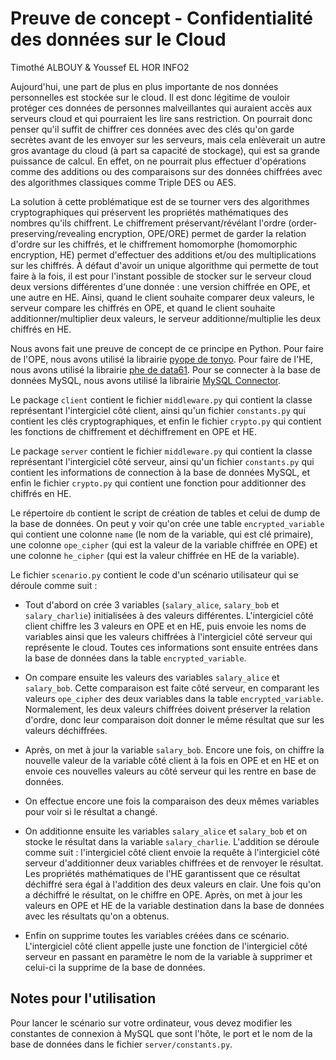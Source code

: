 # Preuve de concept - Confidentialité des données sur le Cloud

Timothé ALBOUY & Youssef EL HOR
INFO2

Aujourd'hui, une part de plus en plus importante de nos données personnelles est stockée sur le cloud. Il est donc légitime de vouloir protéger ces données de personnes malveillantes qui auraient accès aux serveurs cloud et qui pourraient les lire sans restriction. On pourrait donc penser qu'il suffit de chiffrer ces données avec des clés qu'on garde secrètes avant de les envoyer sur les serveurs, mais cela enlèverait un autre gros avantage du cloud (à part sa capacité de stockage), qui est sa grande puissance de calcul. En effet, on ne pourrait plus effectuer d'opérations comme des additions ou des comparaisons sur des données chiffrées avec des algorithmes classiques comme Triple DES ou AES.

La solution à cette problématique est de se tourner vers des algorithmes cryptographiques qui préservent les propriétés mathématiques des nombres qu'ils chiffrent. Le chiffrement préservant/révélant l'ordre (order-preserving/revealing encryption, OPE/ORE) permet de garder la relation d'ordre sur les chiffrés, et le chiffrement homomorphe (homomorphic encryption, HE) permet d'effectuer des additions et/ou des multiplications sur les chiffrés. À défaut d'avoir un unique algorithme qui permette de tout faire à la fois, il est pour l'instant possible de stocker sur le serveur cloud deux versions différentes d'une donnée : une version chiffrée en OPE, et une autre en HE. Ainsi, quand le client souhaite comparer deux valeurs, le serveur compare les chiffrés en OPE, et quand le client souhaite additionner/multiplier deux valeurs, le serveur additionne/multiplie les deux chiffrés en HE.

Nous avons fait une preuve de concept de ce principe en Python. Pour faire de l'OPE, nous avons utilisé la librairie [pyope de tonyo](https://github.com/tonyo/pyope). Pour faire de l'HE, nous avons utilisé la librairie [phe de data61](https://github.com/data61/python-paillier). Pour se connecter à la base de données MySQL, nous avons utilisé la librairie [MySQL Connector](https://github.com/mysql/mysql-connector-python).
 
Le package `client` contient le fichier `middleware.py` qui contient la classe représentant l'intergiciel côté client, ainsi qu'un fichier `constants.py` qui contient les clés cryptographiques, et enfin le fichier `crypto.py` qui contient les fonctions de chiffrement et déchiffrement en OPE et HE.

Le package `server` contient le fichier `middleware.py` qui contient la classe représentant l'intergiciel côté serveur, ainsi qu'un fichier `constants.py` qui contient les informations de connection à la base de données MySQL, et enfin le fichier `crypto.py` qui contient une fonction pour additionner des chiffrés en HE.

Le répertoire `db` contient le script de création de tables et celui de dump de la base de données. On peut y voir qu'on crée une table `encrypted_variable` qui contient une colonne `name` (le nom de la variable, qui est clé primaire), une colonne `ope_cipher` (qui est la valeur de la variable chiffrée en OPE) et une colonne `he_cipher` (qui est la valeur chiffrée en HE de la variable).

Le fichier `scenario.py` contient le code d'un scénario utilisateur qui se déroule comme suit :

- Tout d'abord on crée 3 variables (`salary_alice`, `salary_bob` et `salary_charlie`) initialisées à des valeurs différentes. L'intergiciel côté client chiffre les 3 valeurs en OPE et en HE, puis envoie les noms de variables ainsi que les valeurs chiffrées à l'intergiciel côté serveur qui représente le cloud. Toutes ces informations sont ensuite entrées dans la base de données dans la table `encrypted_variable`.

- On compare ensuite les valeurs des variables `salary_alice` et `salary_bob`. Cette comparaison est faite côté serveur, en comparant les valeurs `ope_cipher` des deux variables dans la table `encrypted_variable`. Normalement, les deux valeurs chiffrées doivent préserver la relation d'ordre, donc leur comparaison doit donner le même résultat que sur les valeurs déchiffrées.

- Après, on met à jour la variable `salary_bob`. Encore une fois, on chiffre la nouvelle valeur de la variable côté client à la fois en OPE et en HE et on envoie ces nouvelles valeurs au côté serveur qui les rentre en base de données.

- On effectue encore une fois la comparaison des deux mêmes variables pour voir si le résultat a changé.

- On additionne ensuite les variables `salary_alice` et `salary_bob` et on stocke le résultat dans la variable `salary_charlie`. L'addition se déroule comme suit : l'intergiciel côté client envoie la requête à l'intergiciel côté serveur d'additionner deux variables chiffrées et de renvoyer le résultat. Les propriétés mathématiques de l'HE garantissent que ce résultat déchiffré sera égal à l'addition des deux valeurs en clair. Une fois qu'on a déchiffré le résultat, on le chiffre en OPE. Après, on met à jour les valeurs en OPE et HE de la variable destination dans la base de données avec les résultats qu'on a obtenus.

- Enfin on supprime toutes les variables créées dans ce scénario. L'intergiciel côté client appelle juste une fonction de l'intergiciel côté serveur en passant en paramètre le nom de la variable à supprimer et celui-ci la supprime de la base de données.

## Notes pour l'utilisation

Pour lancer le scénario sur votre ordinateur, vous devez modifier les constantes de connexion à MySQL que sont l'hôte, le port et le nom de la base de données dans le fichier `server/constants.py`.
